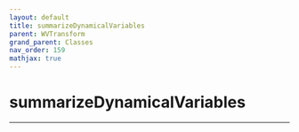```yaml
---
layout: default
title: summarizeDynamicalVariables
parent: WVTransform
grand_parent: Classes
nav_order: 159
mathjax: true
---
```


#  summarizeDynamicalVariables




---

